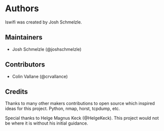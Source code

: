 # Authors

lswifi was created by Josh Schmelzle.

## Maintainers

- Josh Schmelzle (@joshschmelzle)

## Contributors

- Colin Vallane (@crvallance)

## Credits

Thanks to many other makers contributions to open source which inspired ideas for this project. Python, nmap, horst, tcpdump, etc.

Special thanks to Helge Magnus Keck (@HelgeKeck). This project would not be where it is without his initial guidance.
